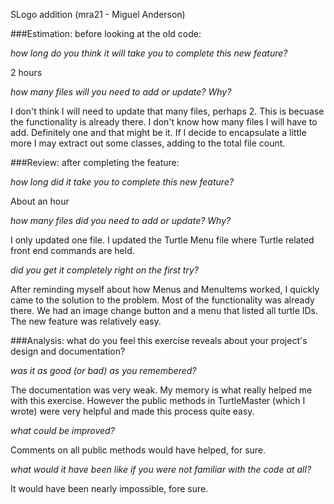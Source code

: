 SLogo addition (mra21 - Miguel Anderson)

###Estimation: before looking at the old code:

*how long do you think it will take you to complete this new feature?*

2 hours

*how many files will you need to add or update? Why?*

I don't think I will need to update that many files, perhaps 2. This is becuase the functionality is already there. I don't know how many files I will have to add. Definitely one and that might be it. If I decide to encapsulate a little more I may extract out some classes, adding to the total file count. 

###Review: after completing the feature:

*how long did it take you to complete this new feature?*

About an hour

*how many files did you need to add or update? Why?*

I only updated one file. I updated the Turtle Menu file where Turtle related front end commands are held.

*did you get it completely right on the first try?*

After reminding myself about how Menus and MenuItems worked, I quickly came to the solution to the problem. Most of the functionality was already there. We had an image change button and a menu that listed all turtle IDs. The new feature was relatively easy.

###Analysis: what do you feel this exercise reveals about your project's design and documentation?

*was it as good (or bad) as you remembered?*

The documentation was very weak. My memory is what really helped me with this exercise. However the public methods in TurtleMaster (which I wrote) were very helpful and made this process quite easy.

*what could be improved?*

Comments on all public methods would have helped, for sure.

*what would it have been like if you were not familiar with the code at all?*

It would have been nearly impossible, fore sure.

